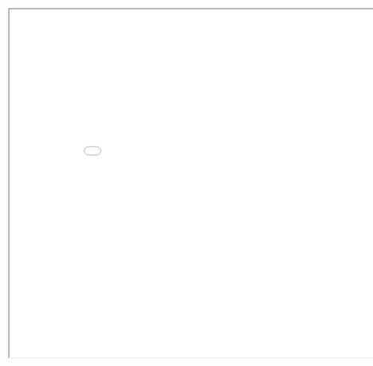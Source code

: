 <html>
    <body>
         <iframe width="900" height="700" src="./wasm_bins/examples/audio_ex_1/index.html" title="ex1"\> 
    </body>
</html>